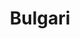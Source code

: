 ---
title: Bulgari
date: 
draft: false

# descripcion
description : Aro de plata pasante

materials: Plata 925

color: Plateado

dimensions: 0,8cm diam

code: 01-20-0448

type: "Aros"

categories: []

price: $2.170,00

# Images
# first image will be shown in the product page
images:
  # - image: "images/path_to_image"
  # La ubicacion de las imagenes es imagenes/Aros/Aros.Solo Plata/01-20-0448-bulgari
  - image: "./images/aros/solo_plata/01-20-0448-redondo-bulgari_a.JPG"
  - image: "./images/aros/solo_plata/01-20-0448-redondo-bulgari_b.JPG"
---